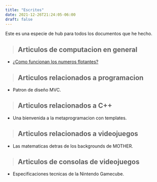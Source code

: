 ```yaml
---
title: "Escritos"
date: 2021-12-26T21:24:05-06:00
draft: false
---
```



Este es una especie de hub para todos los documentos que he hecho.

> ## Articulos de computacion en general
- [¿Como funcionan los numeros flotantes?](../floating-numbers)
> ## Articulos relacionados a programacion
- Patron de diseño MVC.
> ## Articulos relacionados a C++
- Una bienvenida a la metaprogramacion con templates.

> ## Articulos relacionados a videojuegos
- Las matematicas detras de los backgrounds de MOTHER.
> ## Articulos de consolas de videojuegos
- Especificaciones tecnicas de la Nintendo Gamecube.

